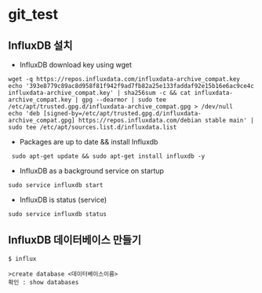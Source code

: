 # git_test

##  InfluxDB 설치

  -  InfluxDB download key using wget

```
wget -q https://repos.influxdata.com/influxdata-archive_compat.key
echo '393e8779c89ac8d958f81f942f9ad7fb82a25e133faddaf92e15b16e6ac9ce4c influxdata-archive_compat.key' | sha256sum -c && cat influxdata-archive_compat.key | gpg --dearmor | sudo tee /etc/apt/trusted.gpg.d/influxdata-archive_compat.gpg > /dev/null
echo 'deb [signed-by=/etc/apt/trusted.gpg.d/influxdata-archive_compat.gpg] https://repos.influxdata.com/debian stable main' | sudo tee /etc/apt/sources.list.d/influxdata.list
```

  -  Packages are up to date && install Influxdb
```
 sudo apt-get update && sudo apt-get install influxdb -y
```

  -  InfluxDB as a background service on startup
```
sudo service influxdb start
```

-  InfluxDB is status (service)
```
sudo service influxdb status
```

## InfluxDB 데이터베이스 만들기
```
$ influx

>create database <데이터베이스이름>
확인 : show databases
```
